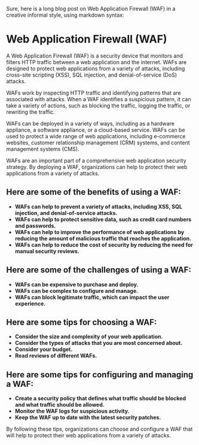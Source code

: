 Sure, here is a long blog post on Web Application Firewall (WAF) in a creative informal style, using markdown syntax:

# Web Application Firewall (WAF)

A Web Application Firewall (WAF) is a security device that monitors and filters HTTP traffic between a web application and the internet. WAFs are designed to protect web applications from a variety of attacks, including cross-site scripting (XSS), SQL injection, and denial-of-service (DoS) attacks.

WAFs work by inspecting HTTP traffic and identifying patterns that are associated with attacks. When a WAF identifies a suspicious pattern, it can take a variety of actions, such as blocking the traffic, logging the traffic, or rewriting the traffic.

WAFs can be deployed in a variety of ways, including as a hardware appliance, a software appliance, or a cloud-based service. WAFs can be used to protect a wide range of web applications, including e-commerce websites, customer relationship management (CRM) systems, and content management systems (CMS).

WAFs are an important part of a comprehensive web application security strategy. By deploying a WAF, organizations can help to protect their web applications from a variety of attacks.

## Here are some of the benefits of using a WAF:

* **WAFs can help to prevent a variety of attacks, including XSS, SQL injection, and denial-of-service attacks.**
* **WAFs can help to protect sensitive data, such as credit card numbers and passwords.**
* **WAFs can help to improve the performance of web applications by reducing the amount of malicious traffic that reaches the application.**
* **WAFs can help to reduce the cost of security by reducing the need for manual security reviews.**

## Here are some of the challenges of using a WAF:

* **WAFs can be expensive to purchase and deploy.**
* **WAFs can be complex to configure and manage.**
* **WAFs can block legitimate traffic, which can impact the user experience.**

## Here are some tips for choosing a WAF:

* **Consider the size and complexity of your web application.**
* **Consider the types of attacks that you are most concerned about.**
* **Consider your budget.**
* **Read reviews of different WAFs.**

## Here are some tips for configuring and managing a WAF:

* **Create a security policy that defines what traffic should be blocked and what traffic should be allowed.**
* **Monitor the WAF logs for suspicious activity.**
* **Keep the WAF up to date with the latest security patches.**

By following these tips, organizations can choose and configure a WAF that will help to protect their web applications from a variety of attacks.